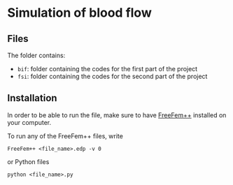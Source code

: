 # Simulation of blood flow

## Files
The folder contains: 
- `bif`: folder containing the codes for the first part of the project
- `fsi`: folder containing the codes for the second part of the project

## Installation
In order to be able to run the file, make sure to have [FreeFem++](https://doc.freefem.org/introduction/download.html) installed on your computer. 

To run any of the FreeFem++ files, write
```
FreeFem++ <file_name>.edp -v 0
```
or Python files
```
python <file_name>.py
```
